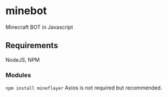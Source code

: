 # minebot
Minecraft BOT in Javascript

## Requirements

NodeJS, NPM

### Modules

`npm install mineflayer`
Axios is not required but recommended.

